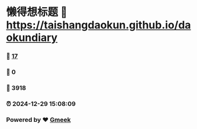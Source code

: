 # 懒得想标题 :link: https://taishangdaokun.github.io/daokundiary 
### :page_facing_up: [17](https://taishangdaokun.github.io/daokundiary/tag.html) 
### :speech_balloon: 0 
### :hibiscus: 3918 
### :alarm_clock: 2024-12-29 15:08:09 
### Powered by :heart: [Gmeek](https://github.com/Meekdai/Gmeek)
